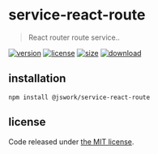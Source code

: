 # service-react-route

> React router route service..

[![version][version-image]][version-url]
[![license][license-image]][license-url]
[![size][size-image]][size-url]
[![download][download-image]][download-url]

## installation

```shell
npm install @jswork/service-react-route
```

## license

Code released under [the MIT license](https://github.com/afeiship/service-react-route/blob/master/LICENSE.txt).

[version-image]: https://img.shields.io/npm/v/@jswork/service-react-route
[version-url]: https://npmjs.org/package/@jswork/service-react-route
[license-image]: https://img.shields.io/npm/l/@jswork/service-react-route
[license-url]: https://github.com/afeiship/service-react-route/blob/master/LICENSE.txt
[size-image]: https://img.shields.io/bundlephobia/minzip/@jswork/service-react-route
[size-url]: https://github.com/afeiship/service-react-route/blob/master/dist/service-react-route.min.js
[download-image]: https://img.shields.io/npm/dm/@jswork/service-react-route
[download-url]: https://www.npmjs.com/package/@jswork/service-react-route
